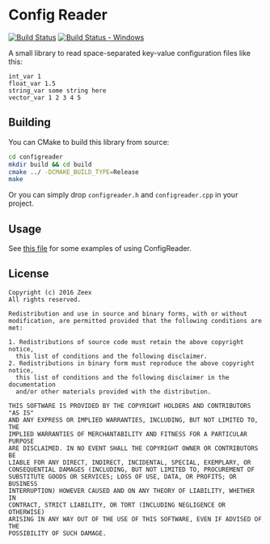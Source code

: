 # Config Reader

[![Build Status][build_status]][build]
[![Build Status - Windows][build_status_win]][build_win]

A small library to read space-separated key-value configuration files like this:

```
int_var 1
float_var 1.5
string_var some string here
vector_var 1 2 3 4 5
```

Building
--------

You can CMake to build this library from source:

```bash
cd configreader
mkdir build && cd build
cmake ../ -DCMAKE_BUILD_TYPE=Release
make
```

Or you can simply drop `configreader.h` and `configreader.cpp` in your project.

Usage
-----

See [this file][example] for some examples of using ConfigReader.

License
-------

```
Copyright (c) 2016 Zeex
All rights reserved.

Redistribution and use in source and binary forms, with or without
modification, are permitted provided that the following conditions are met:

1. Redistributions of source code must retain the above copyright notice,
  this list of conditions and the following disclaimer.
2. Redistributions in binary form must reproduce the above copyright notice,
  this list of conditions and the following disclaimer in the documentation
  and/or other materials provided with the distribution.

THIS SOFTWARE IS PROVIDED BY THE COPYRIGHT HOLDERS AND CONTRIBUTORS "AS IS"
AND ANY EXPRESS OR IMPLIED WARRANTIES, INCLUDING, BUT NOT LIMITED TO, THE
IMPLIED WARRANTIES OF MERCHANTABILITY AND FITNESS FOR A PARTICULAR PURPOSE
ARE DISCLAIMED. IN NO EVENT SHALL THE COPYRIGHT OWNER OR CONTRIBUTORS BE
LIABLE FOR ANY DIRECT, INDIRECT, INCIDENTAL, SPECIAL, EXEMPLARY, OR
CONSEQUENTIAL DAMAGES (INCLUDING, BUT NOT LIMITED TO, PROCUREMENT OF
SUBSTITUTE GOODS OR SERVICES; LOSS OF USE, DATA, OR PROFITS; OR BUSINESS
INTERRUPTION) HOWEVER CAUSED AND ON ANY THEORY OF LIABILITY, WHETHER IN
CONTRACT, STRICT LIABILITY, OR TORT (INCLUDING NEGLIGENCE OR OTHERWISE)
ARISING IN ANY WAY OUT OF THE USE OF THIS SOFTWARE, EVEN IF ADVISED OF THE
POSSIBILITY OF SUCH DAMAGE.
```

[example]: https://github.com/Zeex/configreader/blob/master/configreader_tests.cpp
[build]: https://travis-ci.org/Zeex/configreader
[build_status]: https://travis-ci.org/Zeex/configreader.svg?branch=master
[build_win]: https://ci.appveyor.com/project/Zeex/configreader/branch/master
[build_status_win]: https://ci.appveyor.com/api/projects/status/4msd2wh1qihitiy4?svg=true
